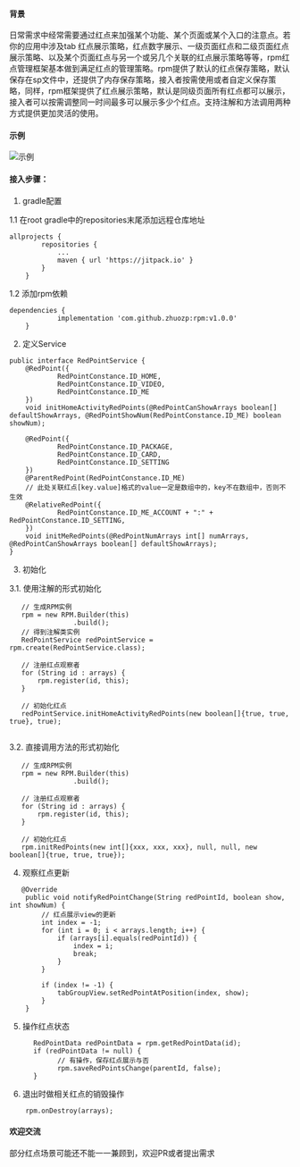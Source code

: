 #### 背景
日常需求中经常需要通过红点来加强某个功能、某个页面或某个入口的注意点。若你的应用中涉及tab 红点展示策略，红点数字展示、一级页面红点和二级页面红点展示策略、以及某个页面红点与另一个或另几个关联的红点展示策略等等，rpm红点管理框架基本做到满足红点的管理策略。rpm提供了默认的红点保存策略，默认保存在sp文件中，还提供了内存保存策略，接入者按需使用或者自定义保存策略，同样，rpm框架提供了红点展示策略，默认是同级页面所有红点都可以展示，接入者可以按需调整同一时间最多可以展示多少个红点。支持注解和方法调用两种方式提供更加灵活的使用。

#### 示例
![示例](https://github.com/zhuozp/RPM/blob/master/images/device-2020-03-05-231839.gif)

#### 接入步骤：
1. gradle配置

1.1 在root gradle中的repositories末尾添加远程仓库地址
```
allprojects {
		repositories {
			...
			maven { url 'https://jitpack.io' }
		}
	}
```
1.2 添加rpm依赖
```
dependencies {
	        implementation 'com.github.zhuozp:rpm:v1.0.0'
	}
```

2. 定义Service
```
public interface RedPointService {
    @RedPoint({
            RedPointConstance.ID_HOME,
            RedPointConstance.ID_VIDEO,
            RedPointConstance.ID_ME
    })
    void initHomeActivityRedPoints(@RedPointCanShowArrays boolean[] defaultShowArrays, @RedPointShowNum(RedPointConstance.ID_ME) boolean showNum);

    @RedPoint({
            RedPointConstance.ID_PACKAGE,
            RedPointConstance.ID_CARD,
            RedPointConstance.ID_SETTING
    })
    @ParentRedPoint(RedPointConstance.ID_ME)
    // 此处关联红点[key.value]格式的value一定是数组中的，key不在数组中，否则不生效
    @RelativeRedPoint({
            RedPointConstance.ID_ME_ACCOUNT + ":" + RedPointConstance.ID_SETTING,
    })
    void initMeRedPoints(@RedPointNumArrays int[] numArrays, @RedPointCanShowArrays boolean[] defaultShowArrays);
}
```

3. 初始化

3.1. 使用注解的形式初始化
```
   // 生成RPM实例
   rpm = new RPM.Builder(this)
                .build();
   // 得到注解类实例
   RedPointService redPointService = rpm.create(RedPointService.class);   
   
   // 注册红点观察者
   for (String id : arrays) {
       rpm.register(id, this);
   }  
   
   // 初始化红点
   redPointService.initHomeActivityRedPoints(new boolean[]{true, true, true}, true);
   
```

3.2. 直接调用方法的形式初始化
```
   // 生成RPM实例
   rpm = new RPM.Builder(this)
                .build();
   
   // 注册红点观察者
   for (String id : arrays) {
       rpm.register(id, this);
   }  
   
   // 初始化红点
   rpm.initRedPoints(new int[]{xxx, xxx, xxx}, null, null, new boolean[]{true, true, true});
```

4. 观察红点更新
```
   @Override
    public void notifyRedPointChange(String redPointId, boolean show, int showNum) {
        // 红点展示view的更新
        int index = -1;
        for (int i = 0; i < arrays.length; i++) {
            if (arrays[i].equals(redPointId)) {
                index = i;
                break;
            }
        }

        if (index != -1) {
            tabGroupView.setRedPointAtPosition(index, show);
        }
    }
```

5. 操作红点状态
```
      RedPointData redPointData = rpm.getRedPointData(id);
      if (redPointData != null) {
            // 有操作，保存红点展示与否
            rpm.saveRedPointsChange(parentId, false);
      }
```

6. 退出时做相关红点的销毁操作
```
	rpm.onDestroy(arrays);
```

#### 欢迎交流
部分红点场景可能还不能一一兼顾到，欢迎PR或者提出需求
